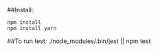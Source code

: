 ##Install:

    npm install
    npm install yarn

##To run test:
   ./node_modules/.bin/jest || npm test

